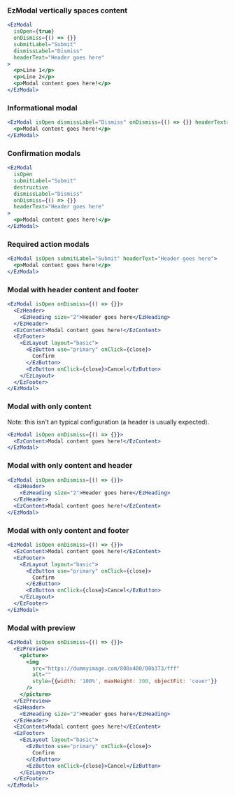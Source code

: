 ### EzModal vertically spaces content

```jsx
<EzModal
  isOpen={true}
  onDismiss={() => {}}
  submitLabel="Submit"
  dismissLabel="Dismiss"
  headerText="Header goes here"
>
  <p>Line 1</p>
  <p>Line 2</p>
  <p>Modal content goes here!</p>
</EzModal>
```

### Informational modal

```jsx
<EzModal isOpen dismissLabel="Dismiss" onDismiss={() => {}} headerText="Header goes here">
  <p>Modal content goes here!</p>
</EzModal>
```

### Confirmation modals

```jsx
<EzModal
  isOpen
  submitLabel="Submit"
  destructive
  dismissLabel="Dismiss"
  onDismiss={() => {}}
  headerText="Header goes here"
>
  <p>Modal content goes here!</p>
</EzModal>
```

### Required action modals

```jsx
<EzModal isOpen submitLabel="Submit" headerText="Header goes here">
  <p>Modal content goes here!</p>
</EzModal>
```

### Modal with header content and footer

```jsx
<EzModal isOpen onDismiss={() => {}}>
  <EzHeader>
    <EzHeading size="2">Header goes here</EzHeading>
  </EzHeader>
  <EzContent>Modal content goes here!</EzContent>
  <EzFooter>
    <EzLayout layout="basic">
      <EzButton use="primary" onClick={close}>
        Confirm
      </EzButton>
      <EzButton onClick={close}>Cancel</EzButton>
    </EzLayout>
  </EzFooter>
</EzModal>
```

### Modal with only content

Note: this isn't an typical configuration (a header is usually expected).

```jsx
<EzModal isOpen onDismiss={() => {}}>
  <EzContent>Modal content goes here!</EzContent>
</EzModal>
```

### Modal with only content and header

```jsx
<EzModal isOpen onDismiss={() => {}}>
  <EzHeader>
    <EzHeading size="2">Header goes here</EzHeading>
  </EzHeader>
  <EzContent>Modal content goes here!</EzContent>
</EzModal>
```

### Modal with only content and footer

```jsx
<EzModal isOpen onDismiss={() => {}}>
  <EzContent>Modal content goes here!</EzContent>
  <EzFooter>
    <EzLayout layout="basic">
      <EzButton use="primary" onClick={close}>
        Confirm
      </EzButton>
      <EzButton onClick={close}>Cancel</EzButton>
    </EzLayout>
  </EzFooter>
</EzModal>
```

### Modal with preview

```jsx
<EzModal isOpen onDismiss={() => {}}>
  <EzPreview>
    <picture>
      <img
        src="https://dummyimage.com/800x400/00b373/fff"
        alt=""
        style={{width: '100%', maxHeight: 300, objectFit: 'cover'}}
      />
    </picture>
  </EzPreview>
  <EzHeader>
    <EzHeading size="2">Header goes here</EzHeading>
  </EzHeader>
  <EzContent>Modal content goes here!</EzContent>
  <EzFooter>
    <EzLayout layout="basic">
      <EzButton use="primary" onClick={close}>
        Confirm
      </EzButton>
      <EzButton onClick={close}>Cancel</EzButton>
    </EzLayout>
  </EzFooter>
</EzModal>
```
